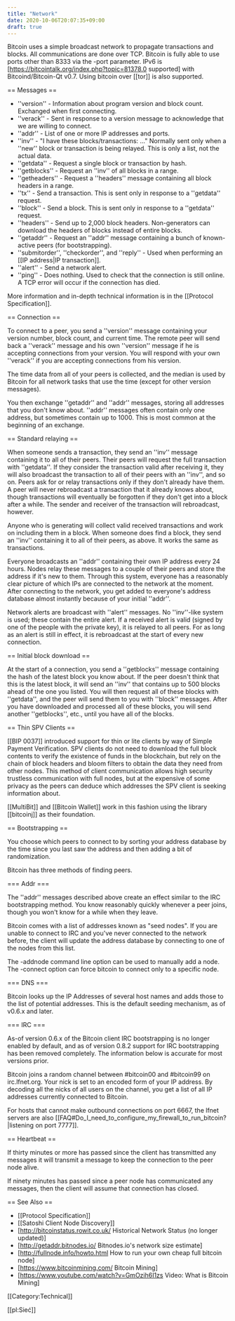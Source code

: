```yaml
---
title: "Network"
date: 2020-10-06T20:07:35+09:00
draft: true
---
```


Bitcoin uses a simple broadcast network to propagate transactions and blocks. All communications are done over TCP. Bitcoin is fully able to use ports other than 8333 via the -port parameter. IPv6 is [https://bitcointalk.org/index.php?topic=81378.0 supported] with Bitcoind/Bitcoin-Qt v0.7. Using bitcoin over [[tor]] is also supported.

== Messages ==
* ''version'' - Information about program version and block count. Exchanged when first connecting.
* ''verack'' - Sent in response to a version message to acknowledge that we are willing to connect.
* ''addr'' - List of one or more IP addresses and ports.
* ''inv'' - "I have these blocks/transactions: ..." Normally sent only when a ''new'' block or transaction is being relayed. This is only a list, not the actual data.
* ''getdata'' - Request a single block or transaction by hash.
* ''getblocks'' - Request an ''inv'' of all blocks in a range.
* ''getheaders'' - Request a ''headers'' message containing all block headers in a range.
* ''tx'' - Send a transaction. This is sent only in response to a ''getdata'' request.
* ''block'' - Send a block. This is sent only in response to a ''getdata'' request.
* ''headers'' - Send up to 2,000 block headers. Non-generators can download the headers of blocks instead of entire blocks.
* ''getaddr'' - Request an ''addr'' message containing a bunch of known-active peers (for bootstrapping).
* ''submitorder'', ''checkorder'', and ''reply'' - Used when performing an [[IP address|IP transaction]].
* ''alert'' - Send a network alert.
* ''ping'' - Does nothing. Used to check that the connection is still online. A TCP error will occur if the connection has died.

More information and in-depth technical information is in the [[Protocol Specification]].

== Connection ==

To connect to a peer, you send a ''version'' message containing your version number, block count, and current time. The remote peer will send back a ''verack'' message and his own ''version'' message if he is accepting connections from your version. You will respond with your own ''verack'' if you are accepting connections from his version.

The time data from all of your peers is collected, and the median is used by Bitcoin for all network tasks that use the time (except for other version messages).

You then exchange ''getaddr'' and ''addr'' messages, storing all addresses that you don't know about. ''addr'' messages often contain only one address, but sometimes contain up to 1000. This is most common at the beginning of an exchange.

== Standard relaying ==

When someone sends a transaction, they send an ''inv'' message containing it to all of their peers. Their peers will request the full transaction with ''getdata''. If they consider the transaction valid after receiving it, they will also broadcast the transaction to all of their peers with an ''inv'', and so on. Peers ask for or relay transactions only if they don't already have them. A peer will never rebroadcast a transaction that it already knows about, though transactions will eventually be forgotten if they don't get into a block after a while. The sender and receiver of the transaction will rebroadcast, however.

Anyone who is generating will collect valid received transactions and work on including them in a block. When someone does find a block, they send an ''inv'' containing it to all of their peers, as above. It works the same as transactions.

Everyone broadcasts an ''addr'' containing their own IP address every 24 hours. Nodes relay these messages to a couple of their peers and store the address if it's new to them. Through this system, everyone has a reasonably clear picture of which IPs are connected to the network at the moment. After connecting to the network, you get added to everyone's address database almost instantly because of your initial ''addr''.

Network alerts are broadcast with ''alert'' messages. No ''inv''-like system is used; these contain the entire alert. If a received alert is valid (signed by one of the people with the private key), it is relayed to all peers. For as long as an alert is still in effect, it is rebroadcast at the start of every new connection.

== Initial block download ==

At the start of a connection, you send a ''getblocks'' message containing the hash of the latest block you know about. If the peer doesn't think that this is the latest block, it will send an ''inv'' that contains up to 500 blocks ahead of the one you listed. You will then request all of these blocks with ''getdata'', and the peer will send them to you with ''block'' messages. After you have downloaded and processed all of these blocks, you will send another ''getblocks'', etc., until you have all of the blocks.

== Thin SPV Clients ==

[[BIP 0037]] introduced support for thin or lite clients by way of Simple Payment Verification. SPV clients do not need to download the full block contents to verify the existence of funds in the blockchain, but rely on the chain of block headers and bloom filters to obtain the data they need from other nodes. This method of client communication allows high security trustless communication with full nodes, but at the expensive of some privacy as the peers can deduce which addresses the SPV client is seeking information about. 

[[MultiBit]] and [[Bitcoin Wallet]] work in this fashion using the library [[bitcoinj]] as their foundation.  

== Bootstrapping ==

You choose which peers to connect to by sorting your address database by the time since you last saw the address and then adding a bit of randomization.

Bitcoin has three methods of finding peers.

=== Addr ===

The ''addr'' messages described above create an effect similar to the IRC bootstrapping method. You know reasonably quickly whenever a peer joins, though you won't know for a while when they leave.

Bitcoin comes with a list of addresses known as "seed nodes". If you are unable to connect to IRC and you've never connected to the network before, the client will update the address database by connecting to one of the nodes from this list.

The -addnode command line option can be used to manually add a node.  The -connect option can force bitcoin to connect only to a specific node.

=== DNS ===

Bitcoin looks up the IP Addresses of several host names and adds those to the list of potential addresses.  This is the default seeding mechanism, as of v0.6.x and later.

=== IRC ===

As-of version 0.6.x of the Bitcoin client IRC bootstrapping is no longer enabled by default, and as of version 0.8.2 support for IRC bootstrapping has been removed completely.  The information below is accurate for most versions prior.

Bitcoin joins a random channel between #bitcoin00 and #bitcoin99 on irc.lfnet.org. Your nick is set to an encoded form of your IP address. By decoding all the nicks of all users on the channel, you get a list of all IP addresses currently connected to Bitcoin.

For hosts that cannot make outbound connections on port 6667, the lfnet servers are also [[FAQ#Do_I_need_to_configure_my_firewall_to_run_bitcoin?|listening on port 7777]].

== Heartbeat ==

If thirty minutes or more has passed since the client has transmitted any messages it will transmit a message to keep the connection to the peer node alive.

If ninety minutes has passed since a peer node has communicated any messages, then the client will assume that connection has closed.

== See Also ==

* [[Protocol Specification]]
* [[Satoshi Client Node Discovery]]
* [http://bitcoinstatus.rowit.co.uk/ Historical Network Status (no longer updated)]
* [http://getaddr.bitnodes.io/ Bitnodes.io's network size estimate]
* [http://fullnode.info/howto.html How to run your own cheap full bitcoin node]
* [https://www.bitcoinmining.com/ Bitcoin Mining]
* [https://www.youtube.com/watch?v=GmOzih6I1zs Video: What is Bitcoin Mining]

[[Category:Technical]]

[[pl:Sieć]]

